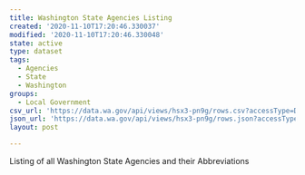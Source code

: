 ```yaml
---
title: Washington State Agencies Listing
created: '2020-11-10T17:20:46.330037'
modified: '2020-11-10T17:20:46.330048'
state: active
type: dataset
tags:
  - Agencies
  - State
  - Washington
groups:
  - Local Government
csv_url: 'https://data.wa.gov/api/views/hsx3-pn9g/rows.csv?accessType=DOWNLOAD'
json_url: 'https://data.wa.gov/api/views/hsx3-pn9g/rows.json?accessType=DOWNLOAD'
layout: post

---
```

Listing of all Washington State Agencies and their Abbreviations
